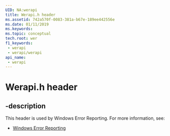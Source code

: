 ```yaml
---
UID: NA:werapi
title: Werapi.h header
ms.assetid: 742a570f-0083-381a-b67e-189ee442556e
ms.date: 01/11/2019
ms.keywords: 
ms.topic: conceptual
tech.root: wer
f1_keywords:
 - werapi
 - werapi/werapi
api_name:
 - werapi
---
```


# Werapi.h header


## -description

This header is used by Windows Error Reporting. For more information, see:

- [Windows Error Reporting](../_wer/index.md)

